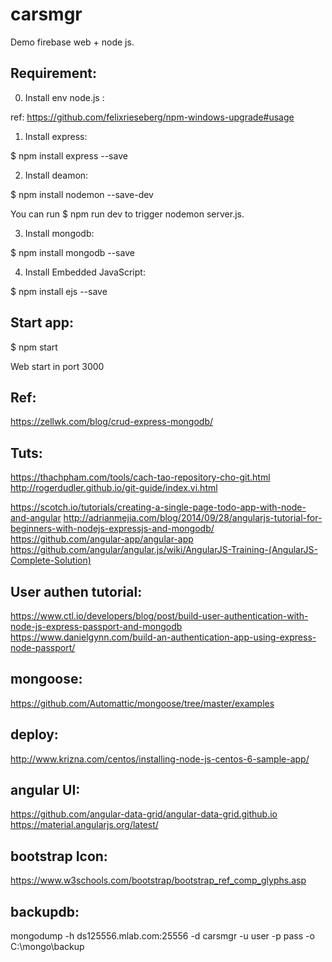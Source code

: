 # carsmgr
Demo firebase web + node js.

Requirement:
-------------

0. Install env node.js :

ref: https://github.com/felixrieseberg/npm-windows-upgrade#usage

1. Install express:

$ npm install express --save

2. Install deamon:

$ npm install nodemon --save-dev

You can run 
$ npm run dev 
to trigger nodemon server.js.

3. Install mongodb:

$ npm install mongodb --save

4. Install Embedded JavaScript:

$ npm install ejs --save

Start app:
-----------

$ npm start

Web start in port 3000

Ref:
----

https://zellwk.com/blog/crud-express-mongodb/

Tuts:
-----

https://thachpham.com/tools/cach-tao-repository-cho-git.html
http://rogerdudler.github.io/git-guide/index.vi.html

https://scotch.io/tutorials/creating-a-single-page-todo-app-with-node-and-angular
http://adrianmejia.com/blog/2014/09/28/angularjs-tutorial-for-beginners-with-nodejs-expressjs-and-mongodb/
https://github.com/angular-app/angular-app
https://github.com/angular/angular.js/wiki/AngularJS-Training-(AngularJS-Complete-Solution)

User authen tutorial:
----------------------

https://www.ctl.io/developers/blog/post/build-user-authentication-with-node-js-express-passport-and-mongodb
https://www.danielgynn.com/build-an-authentication-app-using-express-node-passport/

mongoose:
----------

https://github.com/Automattic/mongoose/tree/master/examples

deploy:
-------

http://www.krizna.com/centos/installing-node-js-centos-6-sample-app/

angular UI:
------------

https://github.com/angular-data-grid/angular-data-grid.github.io
https://material.angularjs.org/latest/

bootstrap Icon:
----------------

https://www.w3schools.com/bootstrap/bootstrap_ref_comp_glyphs.asp

backupdb:
------------

mongodump -h ds125556.mlab.com:25556 -d carsmgr -u user -p pass -o C:\\mongo\\backup
